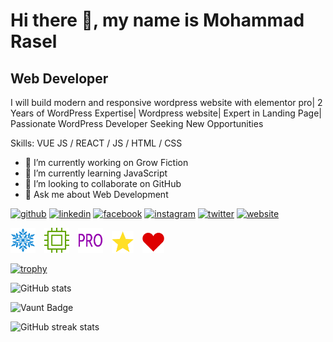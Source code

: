 # Hi there 👋, my name is Mohammad Rasel 
## Web Developer 


I will build modern and responsive wordpress website with elementor pro| 2 Years of WordPress Expertise| Wordpress website| Expert in Landing Page| Passionate WordPress Developer Seeking New Opportunities

Skills: VUE JS / REACT / JS / HTML / CSS

- 🔭 I’m currently working on Grow Fiction 
- 🌱 I’m currently learning JavaScript 
- 👯 I’m looking to collaborate on GitHub 
- 💬 Ask me about Web Development 


[<img src='https://cdn.jsdelivr.net/npm/simple-icons@3.0.1/icons/github.svg' alt='github' height='40'>](https://github.com/webdevrasel)  [<img src='https://cdn.jsdelivr.net/npm/simple-icons@3.0.1/icons/linkedin.svg' alt='linkedin' height='40'>](https://www.linkedin.com/in/webdevrasel/)  [<img src='https://cdn.jsdelivr.net/npm/simple-icons@3.0.1/icons/facebook.svg' alt='facebook' height='40'>](https://www.facebook.com/webdevrasell)  [<img src='https://cdn.jsdelivr.net/npm/simple-icons@3.0.1/icons/instagram.svg' alt='instagram' height='40'>](https://www.instagram.com/webdevrasel/)  [<img src='https://cdn.jsdelivr.net/npm/simple-icons@3.0.1/icons/twitter.svg' alt='twitter' height='40'>](https://twitter.com/webdevrasel)  [<img src='https://cdn.jsdelivr.net/npm/simple-icons@3.0.1/icons/icloud.svg' alt='website' height='40'>](webdevrasel)  

<a href='https://archiveprogram.github.com/'><img src='https://raw.githubusercontent.com/acervenky/animated-github-badges/master/assets/acbadge.gif' width='40' height='40'></a> <a href='https://docs.github.com/en/developers'><img src='https://raw.githubusercontent.com/acervenky/animated-github-badges/master/assets/devbadge.gif' width='40' height='40'></a> <a href='https://github.com/pricing'><img src='https://raw.githubusercontent.com/acervenky/animated-github-badges/master/assets/pro.gif' width='40' height='40'></a> <a href='https://stars.github.com/'><img src='https://raw.githubusercontent.com/acervenky/animated-github-badges/master/assets/starbadge.gif' width='35' height='35'></a> <a href='https://docs.github.com/en/github/supporting-the-open-source-community-with-github-sponsors'><img src='https://raw.githubusercontent.com/acervenky/animated-github-badges/master/assets/sponsorbadge.gif' width='35' height='35'></a> 

[![trophy](https://github-profile-trophy.vercel.app/?username=webdevrasel)](https://github.com/ryo-ma/github-profile-trophy)

![GitHub stats](https://github-readme-stats.vercel.app/api?username=webdevrasel&show_icons=true)  

![Vaunt Badge](https://api.vaunt.dev/v1/github/entities/webdevrasel/contributions?format=svg&private=false)  

![GitHub streak stats](https://streak-stats.demolab.com/?user=webdevrasel)  
